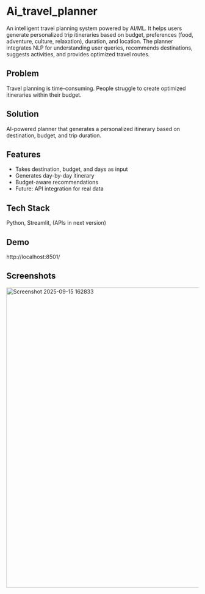# Ai_travel_planner
An intelligent travel planning system powered by AI/ML. It helps users generate personalized trip itineraries based on budget, preferences (food, adventure, culture, relaxation), duration, and location. The planner integrates NLP for understanding user queries, recommends destinations, suggests activities, and provides optimized travel routes.
## Problem
Travel planning is time-consuming. People struggle to create optimized itineraries within their budget.

## Solution
AI-powered planner that generates a personalized itinerary based on destination, budget, and trip duration.

## Features
- Takes destination, budget, and days as input
- Generates day-by-day itinerary
- Budget-aware recommendations
- Future: API integration for real data

## Tech Stack
Python, Streamlit, (APIs in next version)

## Demo
http://localhost:8501/

## Screenshots
<img width="1222" height="784" alt="Screenshot 2025-09-15 162833" src="https://github.com/user-attachments/assets/af7cbee3-bc9e-4120-9638-f6680325e6fc" />

